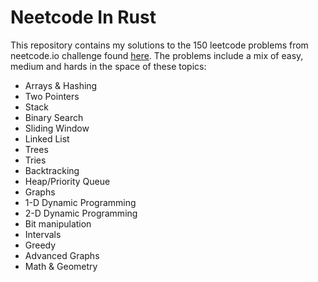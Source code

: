 # Neetcode In Rust

This repository contains my solutions to the 150 leetcode problems from neetcode.io challenge found [here](https://neetcode.io). The problems include a mix of easy, medium and hards in the space of these topics:

- Arrays \& Hashing
- Two Pointers
- Stack
- Binary Search
- Sliding Window
- Linked List
- Trees
- Tries
- Backtracking
- Heap/Priority Queue
- Graphs
- 1-D Dynamic Programming
- 2-D Dynamic Programming
- Bit manipulation
- Intervals
- Greedy
- Advanced Graphs
- Math \& Geometry

